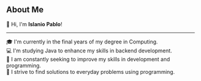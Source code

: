 ## About Me

👋 Hi, I'm **Islanio Pablo**!  
_______________________________________________________________________________
🎓 I'm currently in the final years of my degree in Computing.  
💻 I'm studying Java to enhance my skills in backend development.  
🚀 I am constantly seeking to improve my skills in development and programming.  
🔧 I strive to find solutions to everyday problems using programming.

